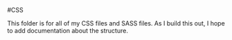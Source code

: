 #CSS

This folder is for all of my CSS files and SASS files. As I build this out, I hope to add documentation about the structure. 
